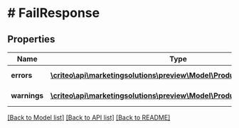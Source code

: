 # # FailResponse

## Properties

Name | Type | Description | Notes
------------ | ------------- | ------------- | -------------
**errors** | [**\criteo\api\marketingsolutions\preview\Model\ProductImporterError[]**](ProductImporterError.md) | List of errors |
**warnings** | [**\criteo\api\marketingsolutions\preview\Model\ProductImporterWarning[]**](ProductImporterWarning.md) | List of warnings |

[[Back to Model list]](../../README.md#models) [[Back to API list]](../../README.md#endpoints) [[Back to README]](../../README.md)
